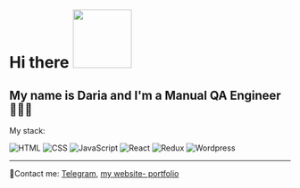 <h1>Hi there <img src="https://media.giphy.com/media/IpM4kYGnxqmE02P9rr/giphy.gif" width="105px" /></h1>
<h2>My name is Daria and I'm a Manual QA Engineer 👩‍💻🐞</h2>

My stack:
<div id="badges">
  <img src="https://img.shields.io/badge/html5-%23E34F26.svg?style=for-the-badge&logo=html5&logoColor=white" alt="HTML"/>
  <img src="https://img.shields.io/badge/css3-%231572B6.svg?style=for-the-badge&logo=css3&logoColor=white" alt="CSS"/>
  <img src="https://img.shields.io/badge/javascript-%23323330.svg?style=for-the-badge&logo=javascript&logoColor=%23F7DF1E" alt="JavaScript"/>
  <img src="https://img.shields.io/badge/react-%2320232a.svg?style=for-the-badge&logo=react&logoColor=%2361DAFB" alt="React" />
  <img src="https://img.shields.io/badge/redux-%23593d88.svg?style=for-the-badge&logo=redux&logoColor=white" alt="Redux" />
  <img src="https://img.shields.io/badge/WordPress-%23117AC9.svg?style=for-the-badge&logo=WordPress&logoColor=white" alt="Wordpress" />
</div>

---


📧Contact me: [Telegram](https://t.me/DovydovaDaria), [my website- portfolio](https://dovydova-daria.glitch.me)


